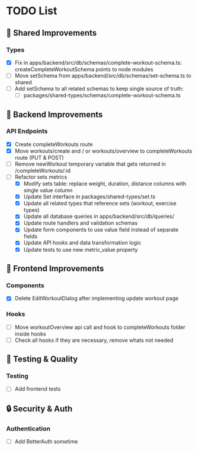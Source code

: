 # TODO List

## 🫩 Shared Improvements

### Types

- [x] Fix in apps/backend/src/db/schemas/complete-workout-schema.ts: createCompleteWorkoutSchema points to node modules
- [ ] Move setSchema from apps/backend/src/db/schemas/set-schema.ts to shared
- [ ] Add setSchema to all related schemas to keep single source of truth:
  - [ ] packages/shared-types/schemas/complete-workout-schema.ts

## 🔧 Backend Improvements

### API Endpoints

- [x] Create completeWorkouts route
- [x] Move workouts/create and / or workouts/overview to completeWorkouts route (PUT & POST)
- [ ] Remove newWorkout temporary variable that gets returned in /completeWorkouts/:id
- [ ] Refactor sets metrics
  - [x] Modify sets table: replace weight, duration, distance columns with single value column
  - [x] Update Set interface in packages/shared-types/set.ts
  - [x] Update all related types that reference sets (workout, exercise types)
  - [x] Update all database queries in apps/backend/src/db/queries/
  - [x] Update route handlers and validation schemas
  - [x] Update form components to use value field instead of separate fields
  - [x] Update API hooks and data transformation logic
  - [x] Update tests to use new metric_value property

## 🎨 Frontend Improvements

### Components

- [x] Delete EditWorkoutDialog after implementing update workout page

### Hooks

- [ ] Move workoutOverview api call and hook to completeWorkouts folder inside hooks
- [ ] Check all hooks if they are necessary, remove whats not needed

## 🧪 Testing & Quality

### Testing

- [ ] Add frontend tests

## 🔒 Security & Auth

### Authentication

- [ ] Add BetterAuth sometime
